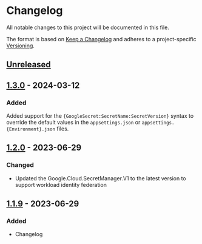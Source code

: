 # Changelog

All notable changes to this project will be documented in this file.

The format is based on [Keep a Changelog](https://keepachangelog.com/en/1.0.0/)
and adheres to a project-specific [Versioning](/README.md).

## [Unreleased]

## [1.3.0] - 2024-03-12

### Added

Added support for the `{GoogleSecret:SecretName:SecretVersion}` syntax to override the default values in the `appsettings.json` or `appsettings.{Environment}.json` files.

## [1.2.0] - 2023-06-29

### Changed

- Updated the Google.Cloud.SecretManager.V1 to the latest version to support workload identity federation

## [1.1.9] - 2023-06-29

### Added

- Changelog

[unreleased]: https://github.com/neolution-ch/Neolution.Extensions.Configuration.GoogleSecrets/compare/1.3.0...HEAD
[1.3.0]: https://github.com/neolution-ch/Neolution.Extensions.Configuration.GoogleSecrets/compare/1.2.0...1.3.0
[1.2.0]: https://github.com/neolution-ch/Neolution.Extensions.Configuration.GoogleSecrets/compare/1.1.9...1.2.0
[1.1.9]: https://github.com/neolution-ch/Neolution.Extensions.Configuration.GoogleSecrets/compare/1.1.7...1.1.9
